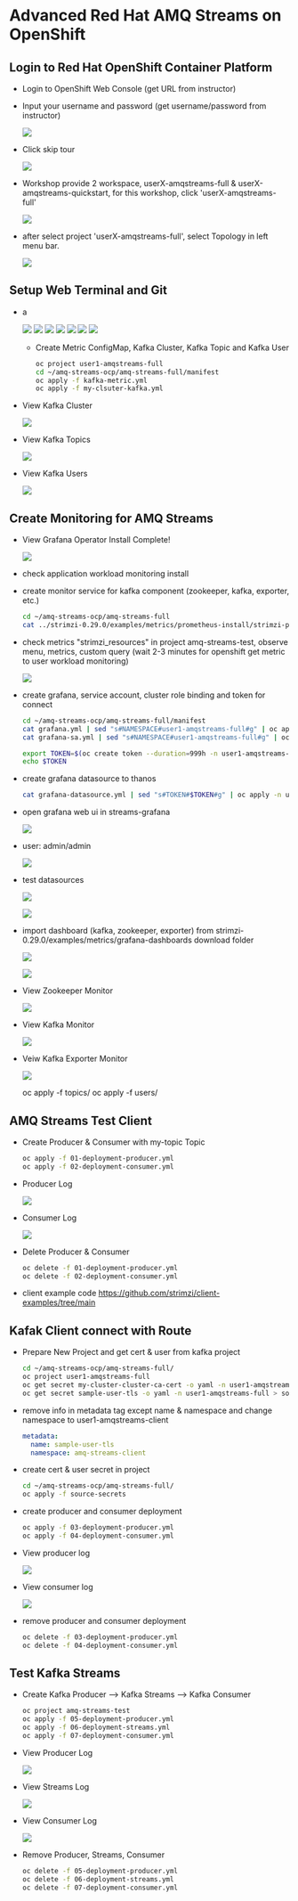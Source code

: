# Advanced Red Hat AMQ Streams on OpenShift


## Login to Red Hat OpenShift Container Platform

- Login to OpenShift Web Console (get URL from instructor)
- Input your username and password (get username/password from instructor)
  
  ![](images/q1.png)

- Click skip tour
    
  ![](images/q2.png)

- Workshop provide 2 workspace, userX-amqstreams-full & userX-amqstreams-quickstart, for this workshop, click 'userX-amqstreams-full'
  
  ![](images/q3.png)

- after select project 'userX-amqstreams-full', select Topology in left menu bar. 

  ![](images/f1.png)

## Setup Web Terminal and Git 

- a
  
  ![](images/f2.png)
  ![](images/f3.png)
  ![](images/f4.png)
  ![](images/f5.png)
  ![](images/f6.png)
  ![](images/f7.png)
  ![](images/f8.png)

  - Create Metric ConfigMap, Kafka Cluster, Kafka Topic and Kafka User

    ```bash
    oc project user1-amqstreams-full
    cd ~/amq-streams-ocp/amq-streams-full/manifest
    oc apply -f kafka-metric.yml
    oc apply -f my-clsuter-kafka.yml 

    ```

- View Kafka Cluster

  ![](images/kafka-1.png)

- View Kafka Topics
  
  ![](images/kafka-2.png)

- View Kafka Users
  
  ![](images/kafka-3.png)

## Create Monitoring for AMQ Streams



- View Grafana Operator Install Complete!
  
  ![](images/kafka-4.png)

- check application workload monitoring install

- create monitor service for kafka component (zookeeper, kafka, exporter, etc.)

    ```sh
    cd ~/amq-streams-ocp/amq-streams-full
    cat ../strimzi-0.29.0/examples/metrics/prometheus-install/strimzi-pod-monitor.yaml | sed "s#myproject#userX-amqstreams-full#g" | oc apply -n userX-amqstreams-full -f -
    ```

- check metrics "strimzi_resources" in project amq-streams-test, observe menu, metrics, custom query (wait 2-3 minutes for openshift get metric to user workload monitoring)

    ![](images/kafka-5.png)

- create grafana, service account, cluster role binding and token for connect 
  
    ```bash
    cd ~/amq-streams-ocp/amq-streams-full/manifest
    cat grafana.yml | sed "s#NAMESPACE#user1-amqstreams-full#g" | oc apply -n user1-amqstreams-full -f -
    cat grafana-sa.yml | sed "s#NAMESPACE#user1-amqstreams-full#g" | oc apply -n user1-amqstreams-full -f -
    
    export TOKEN=$(oc create token --duration=999h -n user1-amqstreams-full grafana-serviceaccount)
    echo $TOKEN
    ```

- create grafana datasource to thanos
  
    ```bash
    cat grafana-datasource.yml | sed "s#TOKEN#$TOKEN#g" | oc apply -n user1-amqstreams-full -f -
    ```

- open grafana web ui in streams-grafana
  
  ![](images/kafka-6.png)

- user: admin/admin

  ![](images/kafka-7.png)

- test datasources

  ![](images/kafka-8.png)

  ![](images/kafka-9.png)

- import dashboard (kafka, zookeeper, exporter) from strimzi-0.29.0/examples/metrics/grafana-dashboards download folder
  
  ![](images/kafka-10.png)

  ![](images/kafka-11.png)

- View Zookeeper Monitor
  
  ![](images/kafka-12.png)

- View Kafka Monitor
  
  ![](images/kafka-13.png)

- Veiw Kafka Exporter Monitor
    
  ![](images/kafka-14.png)


    oc apply -f topics/
    oc apply -f users/
    
## AMQ Streams Test Client

- Create Producer & Consumer with my-topic Topic 

    ```bash
    oc apply -f 01-deployment-producer.yml
    oc apply -f 02-deployment-consumer.yml
    ```

- Producer Log
  
  ![](images/kafka-15.png)

- Consumer Log    
  
  ![](images/kafka-16.png)

- Delete Producer & Consumer

    ```bash
    oc delete -f 01-deployment-producer.yml
    oc delete -f 02-deployment-consumer.yml
    ```

- client example code
https://github.com/strimzi/client-examples/tree/main

## Kafak Client connect with Route
  
- Prepare New Project and get cert & user from kafka project
   
    ```bash
    cd ~/amq-streams-ocp/amq-streams-full/
    oc project user1-amqstreams-full
    oc get secret my-cluster-cluster-ca-cert -o yaml -n user1-amqstreams-full > source-secrets/my-cluster-cluster-ca-cert.yaml
    oc get secret sample-user-tls -o yaml -n user1-amqstreams-full > source-secrets/sample-user-tls.yaml
    ```

- remove info in metadata tag except name & namespace and change namespace to user1-amqstreams-client

    ```yaml
    metadata:
      name: sample-user-tls     
      namespace: amq-streams-client
    ```

- create cert & user secret in project

    ```bash
    cd ~/amq-streams-ocp/amq-streams-full/
    oc apply -f source-secrets
    ```

- create producer and consumer deployment

    ```bash
    oc apply -f 03-deployment-producer.yml
    oc apply -f 04-deployment-consumer.yml
    ```

- View producer log
  
  ![](images/kafka-17.png)

- View consumer log

  ![](images/kafka-18.png)

- remove producer and consumer deployment

    ```bash
    oc delete -f 03-deployment-producer.yml
    oc delete -f 04-deployment-consumer.yml
    ```

## Test Kafka Streams

- Create Kafka Producer --> Kafka Streams --> Kafka Consumer
  
    ```bash
    oc project amq-streams-test
    oc apply -f 05-deployment-producer.yml
    oc apply -f 06-deployment-streams.yml
    oc apply -f 07-deployment-consumer.yml
    ```

- View Producer Log
  
  ![](images/kafka-19.png)

- View Streams Log
  
  ![](images/kafka-20.png)

- View Consumer Log

  ![](images/kafka-21.png)

- Remove Producer, Streams, Consumer
  
    ```bash
    oc delete -f 05-deployment-producer.yml
    oc delete -f 06-deployment-streams.yml
    oc delete -f 07-deployment-consumer.yml
    ```